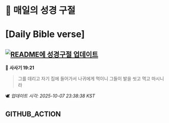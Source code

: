 # 🙏 매일의 성경 구절
# [Daily Bible verse]
## [![README에 성경구절 업데이트](https://github.com/DONGSUKA/first_test/actions/workflows/update-readme-bible.yml/badge.svg)](https://github.com/DONGSUKA/first_test/actions/workflows/update-readme-bible.yml)
<!-- START_BIBLE_VERSE -->
📖 **사사기 19:21**
> 그를 데리고 자기 집에 들어가서 나귀에게 먹이니 그들이 발을 씻고 먹고 마시니라

🕊️ _업데이트 시각: 2025-10-07 23:38:38 KST_
  <!-- END_BIBLE_VERSE -->
## GITHUB_ACTION
